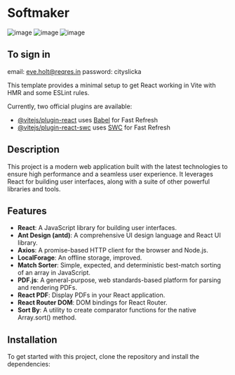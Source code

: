# Softmaker
![image](https://github.com/victorFlorentino12/Softmakers/assets/140027327/d1c14c19-affc-47aa-9675-6259d8605f69)
![image](https://github.com/victorFlorentino12/Softmakers/assets/140027327/bb3a7286-6b16-4b38-9213-b5ca01f16b55)
![image](https://github.com/victorFlorentino12/Softmakers/assets/140027327/18cbf808-28e0-418d-be86-742a80ba6e16)
## To sign in
 email: eve.holt@reqres.in
 password: cityslicka


This template provides a minimal setup to get React working in Vite with HMR and some ESLint rules.

Currently, two official plugins are available:

- [@vitejs/plugin-react](https://github.com/vitejs/vite-plugin-react/blob/main/packages/plugin-react/README.md) uses [Babel](https://babeljs.io/) for Fast Refresh
- [@vitejs/plugin-react-swc](https://github.com/vitejs/vite-plugin-react-swc) uses [SWC](https://swc.rs/) for Fast Refresh



## Description

This project is a modern web application built with the latest technologies to ensure high performance and a seamless user experience. It leverages React for building user interfaces, along with a suite of other powerful libraries and tools.

## Features

- **React**: A JavaScript library for building user interfaces.
- **Ant Design (antd)**: A comprehensive UI design language and React UI library.
- **Axios**: A promise-based HTTP client for the browser and Node.js.
- **LocalForage**: An offline storage, improved.
- **Match Sorter**: Simple, expected, and deterministic best-match sorting of an array in JavaScript.
- **PDF.js**: A general-purpose, web standards-based platform for parsing and rendering PDFs.
- **React PDF**: Display PDFs in your React application.
- **React Router DOM**: DOM bindings for React Router.
- **Sort By**: A utility to create comparator functions for the native Array.sort() method.

## Installation

To get started with this project, clone the repository and install the dependencies:


